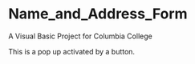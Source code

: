 # Name_and_Address_Form
A Visual Basic Project for Columbia College

This is a pop up activated by a button.
